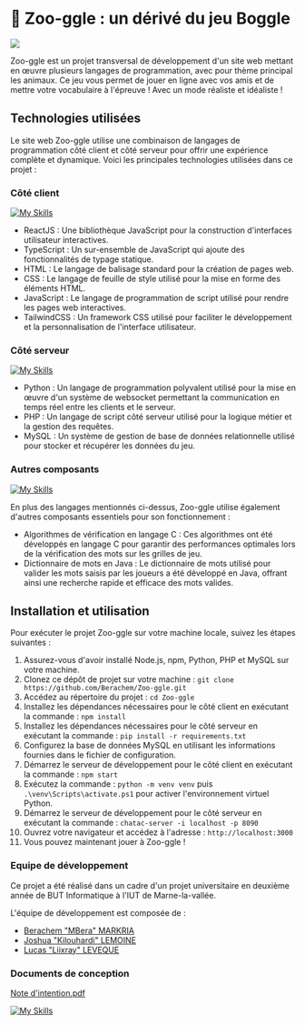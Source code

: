 # 🦁 Zoo-ggle : un dérivé du jeu Boggle

<img src="https://i.ibb.co/mhH0Nrb/image.png">

<!--
<table border="0">
    <tr>
        <td>
            <img src="https://i.ibb.co/mhH0Nrb/image.png">
            ____________________________________
        </td>
        <td>
            <img src="./screenshots/Remise.png">
            ___________________________________________________________________________________________________________________________________
        </td>
        <td>
            <img src="./screenshots/Remise.png">
            ___________________________________________________________________________________________________________________________________
        </td>
        <td>
            <img src="./screenshots/Graphique.png">
            _______________________________________________________________________
        </td>
    </tr>
</table>
-->


Zoo-ggle est un projet transversal de développement d'un site web mettant en œuvre plusieurs langages de programmation, avec pour thème principal les animaux. Ce jeu vous permet de jouer en ligne avec vos amis et de mettre votre vocabulaire à l'épreuve ! Avec un mode réaliste et idéaliste ! 

## Technologies utilisées

Le site web Zoo-ggle utilise une combinaison de langages de programmation côté client et côté serveur pour offrir une expérience complète et dynamique. Voici les principales technologies utilisées dans ce projet :

### Côté client
[![My Skills](https://skillicons.dev/icons?i=react,ts,js,html,tailwind)](https://skillicons.dev)

- ReactJS : Une bibliothèque JavaScript pour la construction d'interfaces utilisateur interactives.
- TypeScript : Un sur-ensemble de JavaScript qui ajoute des fonctionnalités de typage statique.
- HTML : Le langage de balisage standard pour la création de pages web.
- CSS : Le langage de feuille de style utilisé pour la mise en forme des éléments HTML.
- JavaScript : Le langage de programmation de script utilisé pour rendre les pages web interactives.
- TailwindCSS : Un framework CSS utilisé pour faciliter le développement et la personnalisation de l'interface utilisateur.

### Côté serveur
[![My Skills](https://skillicons.dev/icons?i=php,python,mysql)](https://skillicons.dev)
- Python : Un langage de programmation polyvalent utilisé pour la mise en œuvre d'un système de websocket permettant la communication en temps réel entre les clients et le serveur.
- PHP : Un langage de script côté serveur utilisé pour la logique métier et la gestion des requêtes.
- MySQL : Un système de gestion de base de données relationnelle utilisé pour stocker et récupérer les données du jeu.

### Autres composants
[![My Skills](https://skillicons.dev/icons?i=c,java)](https://skillicons.dev)

En plus des langages mentionnés ci-dessus, Zoo-ggle utilise également d'autres composants essentiels pour son fonctionnement :

- Algorithmes de vérification en langage C : Ces algorithmes ont été développés en langage C pour garantir des performances optimales lors de la vérification des mots sur les grilles de jeu.
- Dictionnaire de mots en Java : Le dictionnaire de mots utilisé pour valider les mots saisis par les joueurs a été développé en Java, offrant ainsi une recherche rapide et efficace des mots valides.

## Installation et utilisation

Pour exécuter le projet Zoo-ggle sur votre machine locale, suivez les étapes suivantes :

1. Assurez-vous d'avoir installé Node.js, npm, Python, PHP et MySQL sur votre machine.
2. Clonez ce dépôt de projet sur votre machine : `git clone https://github.com/Berachem/Zoo-ggle.git`
3. Accédez au répertoire du projet : `cd Zoo-ggle`
4. Installez les dépendances nécessaires pour le côté client en exécutant la commande : `npm install`
5. Installez les dépendances nécessaires pour le côté serveur en exécutant la commande : `pip install -r requirements.txt`
6. Configurez la base de données MySQL en utilisant les informations fournies dans le fichier de configuration.
7. Démarrez le serveur de développement pour le côté client en exécutant la commande : `npm start`
8. Exécutez la commande : `python -m venv venv` puis ` .\venv\Scripts\activate.ps1` pour activer l'environnement virtuel Python.
9. Démarrez le serveur de développement pour le côté serveur en exécutant la commande : `chatac-server -i localhost -p 8090`
10. Ouvrez votre navigateur et accédez à l'adresse : `http://localhost:3000`
11. Vous pouvez maintenant jouer à Zoo-ggle !


### Equipe de développement

Ce projet a été réalisé dans un cadre d'un projet universitaire en deuxième année de BUT Informatique à l'IUT de Marne-la-vallée. 

L'équipe de développement est composée de :

- [Berachem "MBera" MARKRIA ](https://github.com/Berachem/ "Berachem")
- [Joshua "Kilouhardi" LEMOINE](https://github.com/LemoineJoshua "Joshua")
- [Lucas "Liixray" LEVEQUE](https://github.com/Liixray "Lucas")

### Documents de conception

[Note d'intention.pdf](https://github.com/Berachem/Zoo-ggle/files/9818120/Note.d.intention.pdf)

[![My Skills](https://skillicons.dev/icons?i=figma)](https://www.figma.com/file/ih2HV31Co3sSWCgXnjEdbG/Zoo-ggle?type=design&node-id=0%3A1&t=tIQLUInMQl6C3LwK-1) 



